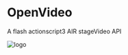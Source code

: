 OpenVideo
=========
A flash actionscript3 AIR stageVideo API

![logo](https://raw2.github.com/remunizz/OpenVideo/master/logo/230x230.png)
